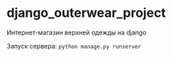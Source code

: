 # django_outerwear_project
Интернет-магазин верхней одежды на django

Запуск сервера:
`
python manage.py runserver
`
